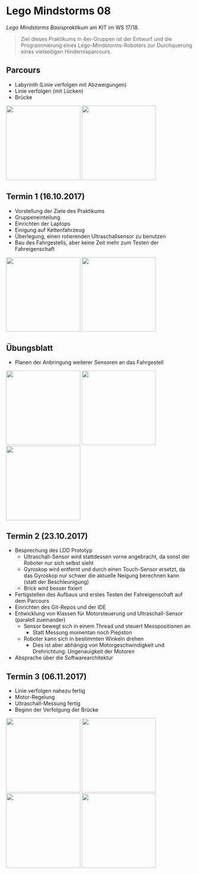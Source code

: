 # Lego Mindstorms 08

*Lego Mindstorms Basispraktikum* am KIT im WS 17/18. 

> Ziel dieses Praktikums in 4er-Gruppen ist der Entwurf und die Programmierung eines Lego-Mindstorms-Roboters zur Durchquerung eines vielseitigen Hindernisparcours.

## Parcours

* Labyrinth (Linie verfolgen mit Abzweigungen)
* Linie verfolgen (mit Lücken)
* Brücke

<img src="https://github.com/nicky992/LegoMindstorms08/raw/master/docs/parcours-1.jpg" height="200"> <img src="https://github.com/nicky992/LegoMindstorms08/raw/master/docs/parcours-2.png" height="200">

## Termin 1 (16.10.2017)

* Vorstellung der Ziele des Praktikums
* Gruppeneinteilung
* Einrichten der Laptops
* Einigung auf Kettenfahrzeug
* Überlegung, einen rotierenden Ultraschallsensor zu benutzen
* Bau des Fahrgestells, aber keine Zeit mehr zum Testen der Fahreigenschaft

<img src="https://github.com/nicky992/LegoMindstorms08/raw/master/docs/2017-10-16.jpg" height="200"> <img src="https://github.com/nicky992/LegoMindstorms08/raw/master/docs/model-day1.png" height="200">

## Übungsblatt

* Planen der Anbringung weiterer Sensoren an das Fahrgestell

<img src="https://github.com/nicky992/LegoMindstorms08/raw/master/docs/model-draft-1.png" height="200"> <img src="https://github.com/nicky992/LegoMindstorms08/raw/master/docs/model-draft-2.png" height="200"> <img src="https://github.com/nicky992/LegoMindstorms08/raw/master/docs/model-draft-3.png" height="200">

## Termin 2 (23.10.2017)

* Besprechung des LDD Prototyp
  * Ultraschall-Sensor wird stattdessen vorne angebracht, da sonst der Roboter nur sich selbst sieht
  * Gyroskop wird entfernt und durch einen Touch-Sensor ersetzt, da das Gyroskop nur schwer die aktuelle Neigung berechnen kann (statt der Beschleunigung)
  * Brick wird besser fixiert
* Fertigstellen des Aufbaus und erstes Testen der Fahreigenschaft auf dem Parcours
* Einrichten des Git-Repos und der IDE
* Entwicklung von Klassen für Motorsteuerung und Ultraschall-Sensor (paralell zueinander)
  * Sensor bewegt sich in einem Thread und steuert Messpositionen an
    * Statt Messung momentan noch Piepston
  * Roboter kann sich in bestimmten Winkeln drehen
    * Dies ist aber abhängig von Motorgeschwindigkeit und Drehrichtung: Ungenauigkeit der Motoren
* Absprache über die Softwarearchitektur

## Termin 3 (06.11.2017)
* Linie verfolgen nahezu fertig
* Motor-Regelung
* Ultraschall-Messung fertig
* Beginn der Verfolgung der Brücke

<img src="https://github.com/nicky992/LegoMindstorms08/raw/master/docs/2017-11-06-1.png" height="200"> <img src="https://github.com/nicky992/LegoMindstorms08/raw/master/docs/2017-11-06-2.png" height="200"> <img src="https://github.com/nicky992/LegoMindstorms08/raw/master/docs/2017-11-06-3.png" height="200"> <img src="https://github.com/nicky992/LegoMindstorms08/raw/master/docs/2017-11-06-4.png" height="200">
